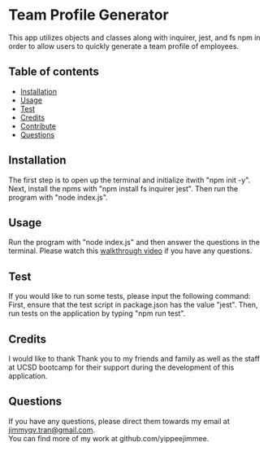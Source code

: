 # Team Profile Generator

This app utilizes objects and classes along with inquirer, jest, and fs npm in order to allow users to quickly generate a team profile of employees.

## Table of contents

- [Installation](#installation)
- [Usage](#usage)
- [Test](#test)
- [Credits](#credits)
- [Contribute](#contribute)
- [Questions](#questions)

## Installation

The first step is to open up the terminal and initialize itwith "npm init -y". Next, install the npms with "npm install fs inquirer jest". Then run the program with "node index.js".

## Usage

Run the program with "node index.js" and then answer the questions in the terminal. Please watch this <a href="https://youtu.be/YtvpejsgfmA">walkthrough video</a> if you have any questions.

## Test

If you would like to run some tests, please input the following command:
First, ensure that the test script in package.json has the value "jest".
Then, run tests on the application by typing "npm run test".

## Credits

I would like to thank Thank you to my friends and family as well as the staff at UCSD bootcamp for their support during the development of this application.

## Questions

If you have any questions, please direct them towards my email at jimmyqv.tran@gmail.com.  
You can find more of my work at github.com/yippeejimmee.
